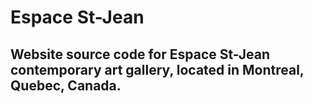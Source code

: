 # Espace St-Jean

## Website source code for Espace St-Jean contemporary art gallery, located in Montreal, Quebec, Canada.



 
